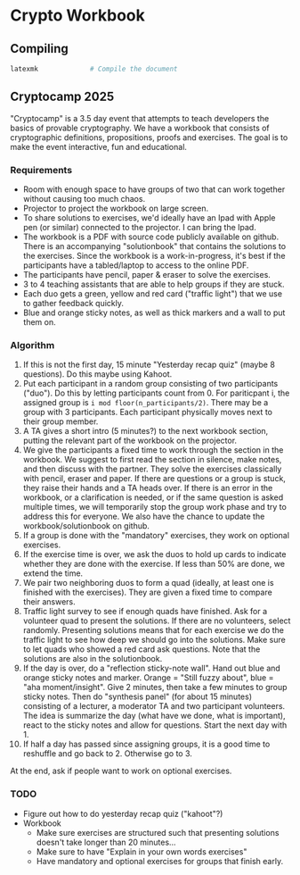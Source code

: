 # Crypto Workbook

## Compiling

```sh
latexmk             # Compile the document
```

## Cryptocamp 2025

"Cryptocamp" is a 3.5 day event that attempts to teach developers the basics of provable cryptography. We have a workbook that consists of cryptographic definitions, propositions, proofs and exercises. The goal is to make the event interactive, fun and educational.

### Requirements
- Room with enough space to have groups of two that can work together without causing too much chaos.
- Projector to project the workbook on large screen.
- To share solutions to exercises, we'd ideally have an Ipad with Apple pen (or similar) connected to the projector. I can bring the Ipad.
- The workbook is a PDF with source code publicly available on github. There is an accompanying "solutionbook" that contains the solutions to the exercises. Since the workbook is a work-in-progress, it's best if the participants have a tabled/laptop to access to the online PDF.
- The participants have pencil, paper & eraser to solve the exercises.
- 3 to 4 teaching assistants that are able to help groups if they are stuck.
- Each duo gets a green, yellow and red card ("traffic light") that we use to gather feedback quickly.
- Blue and orange sticky notes, as well as thick markers and a wall to put them on.

### Algorithm
1. If this is not the first day, 15 minute "Yesterday recap quiz" (maybe 8 questions). Do this maybe using Kahoot.
2. Put each participant in a random group consisting of two participants ("duo"). Do this by letting participants count from 0. For pariticpant i, the assigned group is `i mod floor(n_participants/2)`. There may be a group with 3 participants. Each participant physically moves next to their group member.
3. A TA gives a short intro (5 minutes?) to the next workbook section, putting the relevant part of the workbook on the projector.
4. We give the participants a fixed time to work through the section in the workbook. We suggest to first read the section in silence, make notes, and then discuss with the partner. They solve the exercises classically with pencil, eraser and paper. If there are questions or a group is stuck, they raise their hands and a TA heads over. If there is an error in the workbook, or a clarification is needed, or if the same question is asked multiple times, we will temporarily stop the group work phase and try to address this for everyone. We also have the chance to update the workbook/solutionbook on github.
5. If a group is done with the "mandatory" exercises, they work on optional exercises.
6. If the exercise time is over, we ask the duos to hold up cards to indicate whether they are done with the exercise. If less than 50% are done, we extend the time.
7. We pair two neighboring duos to form a quad (ideally, at least one is finished with the exercises). They are given a fixed time to compare their answers.
8. Traffic light survey to see if enough quads have finished. Ask for a volunteer quad to present the solutions. If there are no volunteers, select randomly. Presenting solutions means that for each exercise we do the traffic light to see how deep we should go into the solutions. Make sure to let quads who showed a red card ask questions. Note that the solutions are also in the solutionbook.
9. If the day is over, do a "reflection sticky-note wall". Hand out blue and orange sticky notes and marker. Orange = "Still fuzzy about", blue = "aha moment/insight". Give 2 minutes, then take a few minutes to group sticky notes. Then do "synthesis panel" (for about 15 minutes) consisting of a lecturer, a moderator TA and two participant volunteers. The idea is summarize the day (what have we done, what is important), react to the sticky notes and allow for questions. Start the next day with 1.
10. If half a day has passed since assigning groups, it is a good time to reshuffle and go back to 2. Otherwise go to 3.

At the end, ask if people want to work on optional exercises.

### TODO
- Figure out how to do yesterday recap quiz ("kahoot"?)
- Workbook
    - Make sure exercises are structured such that presenting solutions doesn't take longer than 20 minutes...
    - Make sure to have "Explain in your own words exercises"
    - Have mandatory and optional exercises for groups that finish early.
